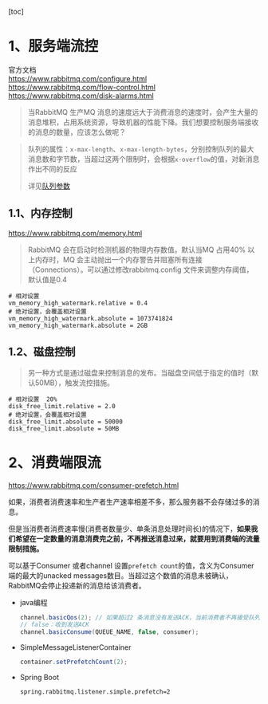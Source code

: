 [toc]

# 1、服务端流控
官方文档<br>
https://www.rabbitmq.com/configure.html<br>
https://www.rabbitmq.com/flow-control.html<br>
https://www.rabbitmq.com/disk-alarms.html<br>

> 当RabbitMQ 生产MQ 消息的速度远大于消费消息的速度时，会产生大量的消息堆积，占用系统资源，导致机器的性能下降。我们想要控制服务端接收的消息的数量，应该怎么做呢？

> 队列的属性：`x-max-length`、`x-max-length-bytes`，分别控制队列的最大消息数和字节数，当超过这两个限制时，会根据`x-overflow`的值，对新消息作出不同的反应<br>
>
> 详见[队列参数](rabbitmq_05_参数简介.md#2申明队列的参数)

## 1.1、内存控制

https://www.rabbitmq.com/memory.html<br>

> RabbitMQ 会在启动时检测机器的物理内存数值。默认当MQ 占用40% 以上内存时，MQ 会主动抛出一个内存警告并阻塞所有连接（Connections）。可以通过修改rabbitmq.config 文件来调整内存阈值，默认值是0.4

``` properties
# 相对设置
vm_memory_high_watermark.relative = 0.4
# 绝对设置，会覆盖相对设置
vm_memory_high_watermark.absolute = 1073741824
vm_memory_high_watermark.absolute = 2GB
```
## 1.2、磁盘控制
> 另一种方式是通过磁盘来控制消息的发布。当磁盘空间低于指定的值时（默认50MB），触发流控措施。

``` properties
# 相对设置  20%
disk_free_limit.relative = 2.0
# 绝对设置，会覆盖相对设置
disk_free_limit.absolute = 50000
disk_free_limit.absolute = 50MB
```

# 2、消费端限流

https://www.rabbitmq.com/consumer-prefetch.html

如果，消费者消费速率和生产者生产速率相差不多，那么服务器不会存储过多的消息。

但是当消费者消费速率慢(消费者数量少、单条消息处理时间长)的情况下，<b>如果我们希望在一定数量的消息消费完之前，不再推送消息过来，就要用到消费端的流量限制措施。</b>

可以基于Consumer 或者channel 设置`prefetch count`的值，含义为Consumer端的最大的unacked messages数目。当超过这个数值的消息未被确认，RabbitMQ会停止投递新的消息给该消费者。

- java编程
    ``` java
    channel.basicQos(2); // 如果超过2 条消息没有发送ACK，当前消费者不再接受队列消息
    // false：收到发送ACK
    channel.basicConsume(QUEUE_NAME, false, consumer);
    ```
- SimpleMessageListenerContainer
    ``` java
    container.setPrefetchCount(2);
    ```

- Spring Boot
    ``` properties
    spring.rabbitmq.listener.simple.prefetch=2
    ```

